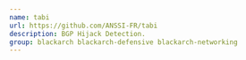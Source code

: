 ```yaml
---
name: tabi
url: https://github.com/ANSSI-FR/tabi
description: BGP Hijack Detection.
group: blackarch blackarch-defensive blackarch-networking
---
```

